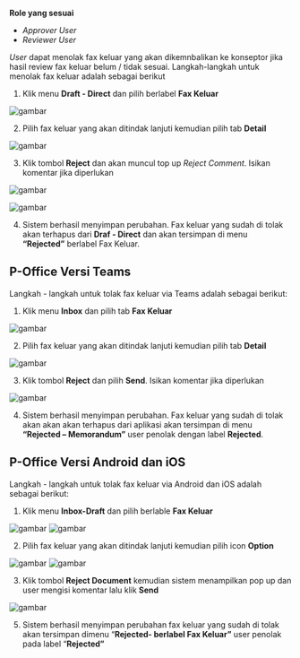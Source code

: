 **Role yang sesuai**

- *Approver User*
- *Reviewer User*

*User* dapat menolak fax keluar yang akan dikemnbalikan ke konseptor jika hasil review fax keluar belum / tidak sesuai. Langkah-langkah untuk menolak fax keluar adalah sebagai berikut

1. Klik menu **Draft - Direct** dan pilih berlabel **Fax Keluar**

![gambar](FaxKeluar/FK_Web/02FK42F2.PNG)

2. Pilih fax keluar yang akan ditindak lanjuti kemudian pilih tab **Detail**

![gambar](FaxKeluar/FK_Web/02FK43F2.PNG)

3. Klik tombol **Reject** dan akan muncul top up *Reject Comment*. Isikan komentar jika diperlukan

![gambar](FaxKeluar/FK_Web/02FK44.png)

![gambar](FaxKeluar/FK_Web/02FK44F2.png)

4.	Sistem berhasil menyimpan perubahan. Fax keluar yang sudah di tolak akan terhapus dari **Draf - Direct** dan akan tersimpan di menu **“Rejected”** berlabel Fax Keluar.

## **P-Office Versi Teams**

Langkah - langkah untuk tolak fax keluar via Teams adalah sebagai berikut:

1. Klik menu **Inbox** dan pilih tab **Fax Keluar**

![gambar](FaxKeluar/FK_Teams/FK40.png)

2. Pilih fax keluar yang akan ditindak lanjuti kemudian pilih tab **Detail**

![gambar](FaxKeluar/FK_Teams/FK47.png)

3. Klik tombol **Reject** dan pilih **Send**. Isikan komentar jika diperlukan

![gambar](FaxKeluar/FK_Teams/FK48.png)

4.	Sistem berhasil menyimpan perubahan. Fax keluar yang sudah di tolak akan akan akan terhapus dari aplikasi akan tersimpan di menu **“Rejected – Memorandum”** user penolak dengan label **Rejected**.


## **P-Office Versi Android dan iOS**

Langkah - langkah untuk tolak fax keluar via Android dan iOS adalah sebagai berikut:

1. Klik menu **Inbox-Draft** dan pilih berlable **Fax Keluar**

![gambar](FaxKeluar/FK_Android/TolakFK/02A1.png) ![gambar](FaxKeluar/FK_Android/TolakFK/02AA1.png)

2. Pilih fax keluar yang akan ditindak lanjuti kemudian pilih icon **Option**

 ![gambar](FaxKeluar/FK_Android/TolakFK/02A01.png) ![gambar](FaxKeluar/FK_Android/TolakFK/02A02.png)

3. Klik tombol **Reject Document** kemudian sistem menampilkan pop up dan user mengisi komentar lalu klik **Send**

![gambar](FaxKeluar/FK_Android/TolakFK/02A03.png) 

5. Sistem berhasil menyimpan perubahan fax keluar yang sudah di tolak akan tersimpan dimenu “**Rejected- berlabel Fax Keluar”** user penolak pada label “**Rejected”**




